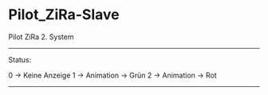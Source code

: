 # Pilot_ZiRa-Slave
Pilot ZiRa 2. System

-------------------------------------------------------------------------------
Status:

0 -> Keine Anzeige
1 -> Animation  -> Grün
2 -> Animation  -> Rot

-------------------------------------------------------------------------------

